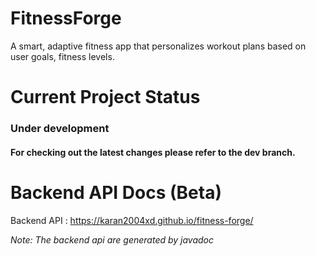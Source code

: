 # FitnessForge
 A smart, adaptive fitness app that personalizes workout plans based on user goals, fitness levels.

# Current Project Status
### Under development
#### For checking out the latest changes please refer to the **dev** branch.

# Backend API Docs (Beta)
Backend API : https://karan2004xd.github.io/fitness-forge/

*Note: The backend api are generated by javadoc*
